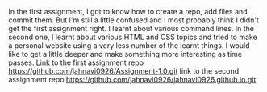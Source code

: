 In the first assignment, I got to know how to create a repo, add files and commit them. But I'm still a little confused and I most probably think I didn't get the first assignment right. I learnt about various command lines.
In the second one, I learnt about various HTML and CSS  topics and tried to make a personal website using a very less number of the learnt things. I would like to get a little deeper and make something more interesting as time passes.
Link to the first assignment repo
https://github.com/jahnavi0926/Assignment-1.0.git
link to the second assignment repo
https://github.com/jahnavi0926/jahnavi0926.github.io.git
